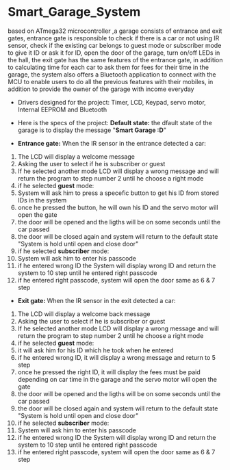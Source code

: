 # Smart_Garage_System
based on ATmega32 microcontroller ,a garage consists of entrance and exit gates, entrance gate is responsible to check if there is a car or not using IR sensor, 
check if the existing car belongs to guest mode or subscriber mode to give it ID or ask it for ID, open the door of the garage, 
turn on/off LEDs in the hall, the exit gate has the same features of the entrance gate, 
in addition to calculating time for each car to ask them for fees for their time in the garage, 
the system also offers a Bluetooth application to connect with the MCU to enable users to do all the previous features with their mobiles, 
in addition to provide the owner of the garage with income everyday 
- Drivers designed for the project: Timer, LCD, Keypad, servo motor, Internal EEPROM and Bluetooth

- Here is the specs of the project:
**Default state:**
the dfault state of the garage is to display the message "**Smart Garage :D**" 
- **Entrance gate:**
When the IR sensor in the entrance detected a car:
1. The LCD will display a welcome message
2. Asking the user to select if he is subscriber or guest 
3. If he selected another mode LCD will display a wrong message and will return the program to step number 2 until he choose a right mode
4. if he selected **guest** mode:
 5. System will ask him to press a specefic button to get his ID from stored IDs in the system
 6. once he pressed the button, he will own his ID and the servo motor will open the gate 
 7. the door will be opened and the ligths will be on some seconds until the car passed 
 8. the door will be closed again and system will return to the default state "System is hold until open and close door"
 9. if he selected **subscriber** mode:
 10. System will ask him to enter his passcode 
 11. if he entered wrong ID the System will display wrong ID and return the system to 10 step until he entered right passcode
 12. if he entered right passcode, system will open the door same as 6 & 7 step
 - **Exit gate:**
 When the IR sensor in the exit detected a car:
 1. The LCD will display a welcome back message
2. Asking the user to select if he is subscriber or guest 
3. If he selected another mode LCD will display a wrong message and will return the program to step number 2 until he choose a right mode
4. if he selected **guest** mode:
5. it will ask him for his ID which he took when he entered
6. if he entered wrong ID, it will display a wrong message and return to 5 step
7. once he pressed the right ID, it will display the fees must be paid depending on car time in the garage and the servo motor will open the gate 
8. the door will be opened and the ligths will be on some seconds until the car passed 
9. the door will be closed again and system will return to the default state "System is hold until open and close door"
  9. if he selected **subscriber** mode:
 10. System will ask him to enter his passcode 
 11. if he entered wrong ID the System will display wrong ID and return the system to 10 step until he entered right passcode
 12. if he entered right passcode, system will open the door same as 6 & 7 step
  
